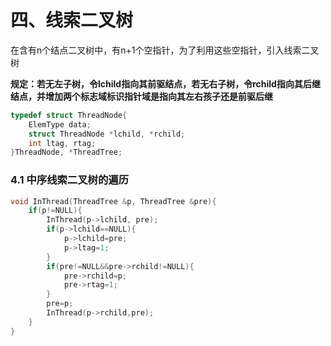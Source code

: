 # 四、线索二叉树

在含有n个结点二叉树中，有n+1个空指针，为了利用这些空指针，引入线索二叉树

**规定：若无左子树，令lchild指向其前驱结点，若无右子树，令rchild指向其后继结点，并增加两个标志域标识指针域是指向其左右孩子还是前驱后继**

~~~C
typedef struct ThreadNode{
    ElemType data;
    struct ThreadNode *lchild, *rchild;
    int ltag, rtag;
}ThreadNode, *ThreadTree;
~~~

### 4.1 中序线索二叉树的遍历

~~~C
void InThread(ThreadTree &p, ThreadTree &pre){
    if(p!=NULL){
        InThread(p->lchild, pre);
        if(p->lchild==NULL){
            p->lchild=pre;
            p->ltag=1;
        }
        if(pre!=NULL&&pre->rchild!=NULL){
            pre->rchild=p;
            pre->rtag=1;
        }
        pre=p;
        InThread(p->rchild,pre);
    }
}
~~~
